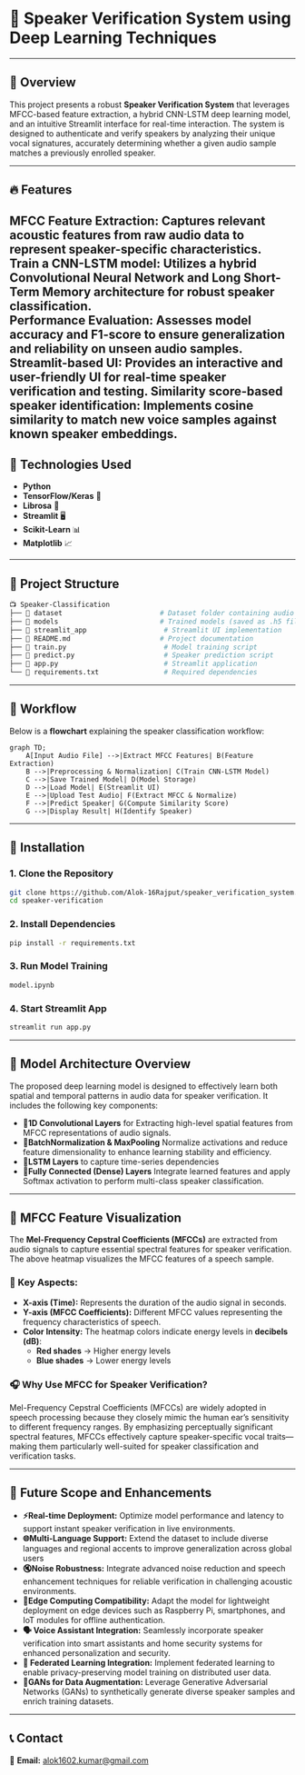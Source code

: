 # 🎤 Speaker Verification System using Deep Learning Techniques
---
## 📌 Overview  
This project presents a robust **Speaker Verification System** that leverages MFCC-based feature extraction, a hybrid CNN-LSTM deep learning model, and an intuitive Streamlit interface for real-time interaction. The system is designed to authenticate and verify speakers by analyzing their unique vocal signatures, accurately determining whether a given audio sample matches a previously enrolled speaker.

---

## 🔥 Features  
 **MFCC Feature Extraction:** Captures relevant acoustic features from raw audio data to represent speaker-specific characteristics.  
 **Train a CNN-LSTM model:** Utilizes a hybrid Convolutional Neural Network and Long Short-Term Memory architecture for robust speaker classification.  
 **Performance Evaluation:** Assesses model accuracy and F1-score to ensure generalization and reliability on unseen audio samples. 
 **Streamlit-based UI:** Provides an interactive and user-friendly UI for real-time speaker verification and testing. 
 **Similarity score-based speaker identification:** Implements cosine similarity to match new voice samples against known speaker embeddings.
---

## 🫠 Technologies Used  
- **Python**   
- **TensorFlow/Keras** 🔬  
- **Librosa** 🎵  
- **Streamlit** 🖥️  
- **Scikit-Learn** 📊  
- **Matplotlib** 📈  

---

## 💂️ Project Structure  
```bash
📺 Speaker-Classification
├── 📁 dataset                        # Dataset folder containing audio samples
├── 📁 models                         # Trained models (saved as .h5 files)
├── 📁 streamlit_app                   # Streamlit UI implementation
├── 📝 README.md                      # Project documentation
├── 📄 train.py                        # Model training script
├── 📄 predict.py                      # Speaker prediction script
├── 📄 app.py                          # Streamlit application
└── 📄 requirements.txt                # Required dependencies
```

---

## 📌 Workflow  
Below is a **flowchart** explaining the speaker classification workflow:

```mermaid
graph TD;
    A[Input Audio File] -->|Extract MFCC Features| B(Feature Extraction)
    B -->|Preprocessing & Normalization| C(Train CNN-LSTM Model)
    C -->|Save Trained Model| D(Model Storage)
    D -->|Load Model| E(Streamlit UI)
    E -->|Upload Test Audio| F(Extract MFCC & Normalize)
    F -->|Predict Speaker| G(Compute Similarity Score)
    G -->|Display Result| H(Identify Speaker)
```

---

## 🔧 Installation  

###  1. Clone the Repository  
```bash
git clone https://github.com/Alok-16Rajput/speaker_verification_system.git
cd speaker-verification
```

### 2. Install Dependencies  
```bash
pip install -r requirements.txt
```

### 3. Run Model Training  
```bash
model.ipynb
```

### 4. Start Streamlit App  
```bash
streamlit run app.py
```

---

## 🎯 Model Architecture Overview  
The proposed deep learning model is designed to effectively learn both spatial and temporal patterns in audio data for speaker verification. It includes the following key components:  
- **🔹1D Convolutional Layers** for Extracting high-level spatial features from MFCC representations of audio signals.
- **🔹BatchNormalization & MaxPooling** Normalize activations and reduce feature dimensionality to enhance learning stability and efficiency.  
- **🔹LSTM Layers** to capture time-series dependencies  
- **🔹Fully Connected (Dense) Layers**  Integrate learned features and apply Softmax activation to perform multi-class speaker classification.

---

## 🎼 MFCC Feature Visualization  

The **Mel-Frequency Cepstral Coefficients (MFCCs)** are extracted from audio signals to capture essential spectral features for speaker verification. The above heatmap visualizes the MFCC features of a speech sample.

### 🔹 Key Aspects:  
- **X-axis (Time):** Represents the duration of the audio signal in seconds.  
- **Y-axis (MFCC Coefficients):** Different MFCC values representing the frequency characteristics of speech.  
- **Color Intensity:** The heatmap colors indicate energy levels in **decibels (dB)**:  
  - **Red shades** → Higher energy levels  
  - **Blue shades** → Lower energy levels  

### 🎧 Why Use MFCC for Speaker Verification? 
Mel-Frequency Cepstral Coefficients (MFCCs) are widely adopted in speech processing because they closely mimic the human ear’s sensitivity to different frequency ranges. By emphasizing perceptually significant spectral features, MFCCs effectively capture speaker-specific vocal traits—making them particularly well-suited for speaker classification and verification tasks.

---

## 🚀 Future Scope and Enhancements
- **⚡Real-time Deployment:** Optimize model performance and latency to support instant speaker verification in live environments. 
- **🌐Multi-Language Support:** Extend the dataset to include diverse languages and regional accents to improve generalization across global users  
- **🔇Noise Robustness:** Integrate advanced noise reduction and speech enhancement techniques for reliable verification in challenging acoustic environments.
- **📱Edge Computing Compatibility:** Adapt the model for lightweight deployment on edge devices such as Raspberry Pi, smartphones, and IoT modules for offline authentication.
- **🗣️ Voice Assistant Integration:** Seamlessly incorporate speaker verification into smart assistants and home security systems for enhanced personalization and security.  
- **🔐 Federated Learning Integration:** Implement federated learning to enable privacy-preserving model training on distributed user data.
- **🧬GANs for Data Augmentation:** Leverage Generative Adversarial Networks (GANs) to synthetically generate diverse speaker samples and enrich training datasets.

---

## 📞 Contact  
📧 **Email:** alok1602.kumar@gmail.com  

